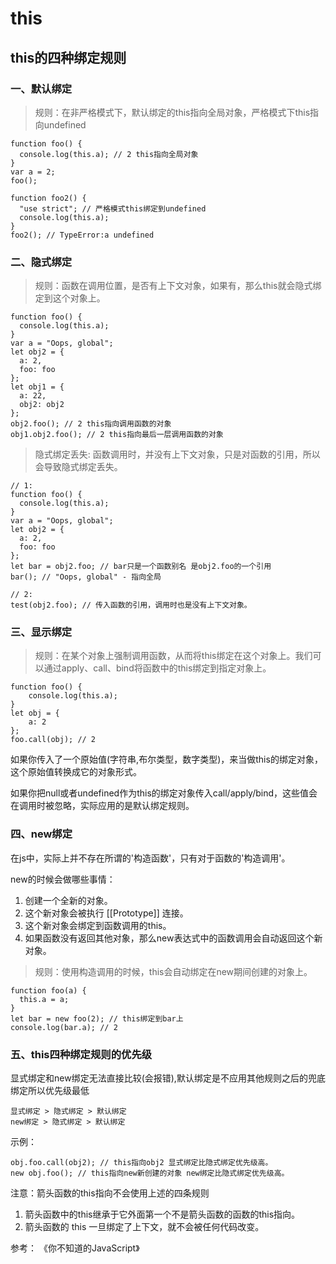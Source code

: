 # this

## this的四种绑定规则

### 一、默认绑定

> 规则：在非严格模式下，默认绑定的this指向全局对象，严格模式下this指向undefined

```
function foo() {
  console.log(this.a); // 2 this指向全局对象
}
var a = 2;
foo();

function foo2() {
  "use strict"; // 严格模式this绑定到undefined
  console.log(this.a); 
}
foo2(); // TypeError:a undefined
```

### 二、隐式绑定

> 规则：函数在调用位置，是否有上下文对象，如果有，那么this就会隐式绑定到这个对象上。

```
function foo() {
  console.log(this.a);
}
var a = "Oops, global";
let obj2 = {
  a: 2,
  foo: foo
};
let obj1 = {
  a: 22,
  obj2: obj2
};
obj2.foo(); // 2 this指向调用函数的对象
obj1.obj2.foo(); // 2 this指向最后一层调用函数的对象
```

> 隐式绑定丢失: 函数调用时，并没有上下文对象，只是对函数的引用，所以会导致隐式绑定丢失。

```
// 1:
function foo() {
  console.log(this.a);
}
var a = "Oops, global";
let obj2 = {
  a: 2,
  foo: foo
};
let bar = obj2.foo; // bar只是一个函数别名 是obj2.foo的一个引用
bar(); // "Oops, global" - 指向全局

// 2:
test(obj2.foo); // 传入函数的引用，调用时也是没有上下文对象。
```

### 三、显示绑定

>规则：在某个对象上强制调用函数，从而将this绑定在这个对象上。我们可以通过apply、call、bind将函数中的this绑定到指定对象上。

```
function foo() {
    console.log(this.a);
}
let obj = {
    a: 2
};
foo.call(obj); // 2
```

如果你传入了一个原始值(字符串,布尔类型，数字类型)，来当做this的绑定对象，这个原始值转换成它的对象形式。

如果你把null或者undefined作为this的绑定对象传入call/apply/bind，这些值会在调用时被忽略，实际应用的是默认绑定规则。

### 四、new绑定

在js中，实际上并不存在所谓的'构造函数'，只有对于函数的'构造调用'。

new的时候会做哪些事情：

1. 创建一个全新的对象。
2. 这个新对象会被执行 [[Prototype]] 连接。
3. 这个新对象会绑定到函数调用的this。
4. 如果函数没有返回其他对象，那么new表达式中的函数调用会自动返回这个新对象。

> 规则：使用构造调用的时候，this会自动绑定在new期间创建的对象上。

```
function foo(a) {
  this.a = a; 
}
let bar = new foo(2); // this绑定到bar上
console.log(bar.a); // 2
```

### 五、this四种绑定规则的优先级

显式绑定和new绑定无法直接比较(会报错),默认绑定是不应用其他规则之后的兜底绑定所以优先级最低

```
显式绑定 > 隐式绑定 > 默认绑定
new绑定 > 隐式绑定 > 默认绑定
```

示例：

```
obj.foo.call(obj2); // this指向obj2 显式绑定比隐式绑定优先级高。
new obj.foo(); // this指向new新创建的对象 new绑定比隐式绑定优先级高。
```

注意：箭头函数的this指向不会使用上述的四条规则
1. 箭头函数中的this继承于它外面第一个不是箭头函数的函数的this指向。
2. 箭头函数的 this 一旦绑定了上下文，就不会被任何代码改变。

参考： 《你不知道的JavaScript》

